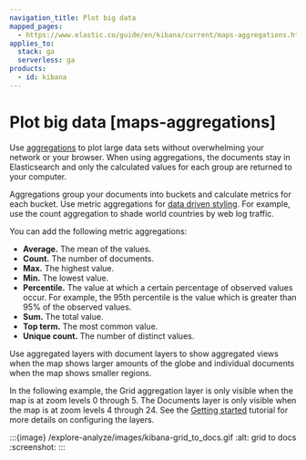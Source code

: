 ```yaml
---
navigation_title: Plot big data
mapped_pages:
  - https://www.elastic.co/guide/en/kibana/current/maps-aggregations.html
applies_to:
  stack: ga
  serverless: ga
products:
  - id: kibana
---
```




# Plot big data [maps-aggregations]


Use [aggregations](../../query-filter/aggregations.md) to plot large data sets without overwhelming your network or your browser. When using aggregations, the documents stay in Elasticsearch and only the calculated values for each group are returned to your computer.

Aggregations group your documents into buckets and calculate metrics for each bucket. Use metric aggregations for [data driven styling](vector-style.md#maps-vector-style-data-driven). For example, use the count aggregation to shade world countries by web log traffic.

You can add the following metric aggregations:

* **Average.** The mean of the values.
* **Count.** The number of documents.
* **Max.** The highest value.
* **Min.** The lowest value.
* **Percentile.** The value at which a certain percentage of observed values occur. For example, the 95th percentile is the value which is greater than 95% of the observed values.
* **Sum.** The total value.
* **Top term.** The most common value.
* **Unique count.** The number of distinct values.

Use aggregated layers with document layers to show aggregated views when the map shows larger amounts of the globe and individual documents when the map shows smaller regions.

In the following example, the Grid aggregation layer is only visible when the map is at zoom levels 0 through 5. The Documents layer is only visible when the map is at zoom levels 4 through 24. See the [Getting started](maps-getting-started.md#maps-add-elasticsearch-layer) tutorial for more details on configuring the layers.

:::{image} /explore-analyze/images/kibana-grid_to_docs.gif
:alt: grid to docs
:screenshot:
:::





